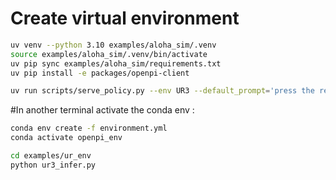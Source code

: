 # Create virtual environment 
```bash
uv venv --python 3.10 examples/aloha_sim/.venv
source examples/aloha_sim/.venv/bin/activate
uv pip sync examples/aloha_sim/requirements.txt
uv pip install -e packages/openpi-client
```
```bash
uv run scripts/serve_policy.py --env UR3 --default_prompt='press the red button'
```

#In another terminal activate the conda env : 
```bash
conda env create -f environment.yml
conda activate openpi_env
```
```bash
cd examples/ur_env
python ur3_infer.py
```

